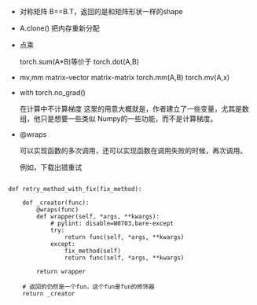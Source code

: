- 对称矩阵
    B==B.T，返回的是和矩阵形状一样的shape
- A.clone()
    把内存重新分配

- 点乘

    torch.sum(A*B)等价于 torch.dot(A,B)

- mv,mm
    matrix-vector
    matrix-matrix
    torch.mm(A,B)
    torch.mv(A,x)

- with torch.no_grad()
    
    在计算中不计算梯度 
    这里的用意大概就是，作者建立了一些变量，尤其是数组，他只是想要一些类似 Numpy的一些功能，而不是计算梯度。

- @wraps

    可以实现函数的多次调用，还可以实现函数在调用失败的时候，再次调用。

    例如，下载出错重试

```

def retry_method_with_fix(fix_method):

    def _creator(func):
        @wraps(func)
        def wrapper(self, *args, **kwargs):
            # pylint: disable=W0703,bare-except
            try:
                return func(self, *args, **kwargs)
            except:
                fix_method(self)
                return func(self, *args, **kwargs)

        return wrapper

    # 返回的仍然是一个fun，这个fun是fun的修饰器
    return _creator
```





